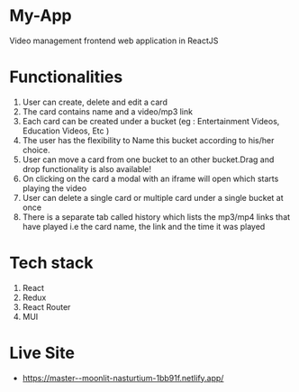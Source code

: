 # My-App
Video management frontend web application in ReactJS

# Functionalities
1. User can create, delete and edit a card
2. The card contains name and a video/mp3 link
3. Each card can be created under a bucket (eg : Entertainment Videos, Education Videos, Etc )
4. The user has the flexibility to Name this bucket according to his/her choice.
5. User can move a card from one bucket to an other bucket.Drag and drop functionality is also available!
6. On clicking on the card a modal with an iframe will open which starts playing the video
7. User can delete a single card or multiple card under a single bucket at once
8. There is a separate tab called history which lists the mp3/mp4 links that have
played i.e the card name, the link and the time it was played

# Tech stack
1. React
2. Redux
3. React Router
4. MUI

# Live Site
- https://master--moonlit-nasturtium-1bb91f.netlify.app/
